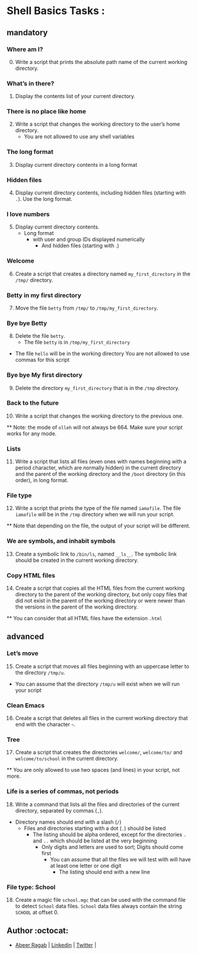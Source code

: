 # Shell Basics Tasks :


## mandatory


### Where am I?

0. Write a script that prints the absolute path name of the current working directory.

### What’s in there?

1. Display the contents list of your current directory.

### There is no place like home

2. Write a script that changes the working directory to the user’s home directory.
   - You are not allowed to use any shell variables

### The long format

3. Display current directory contents in a long format

### Hidden files

4. Display current directory contents, including hidden files (starting with `.`). Use the long format.

### I love numbers

5. Display current directory contents.
   - Long format
     - with user and group IDs displayed numerically
     	- And hidden files (starting with .)

### Welcome

6. Create a script that creates a directory named `my_first_directory` in the `/tmp/` directory.

### Betty in my first directory

7. Move the file `betty` from `/tmp/` to `/tmp/my_first_directory`.

### Bye bye Betty

8. Delete the file `betty`.
   - The file `betty` is in `/tmp/my_first_directory`

* The file `hello` will be in the working directory You are not allowed to use commas for this script

### Bye bye My first directory

9. Delete the directory `my_first_directory` that is in the `/tmp` directory.

### Back to the future

10. Write a script that changes the working directory to the previous one.

** Note: the mode of `olleh` will not always be 664. Make sure your script works for any mode.

### Lists

11. Write a script that lists all files (even ones with names beginning with a period character, which are normally hidden) in the current directory and the parent of the working directory and the `/boot` directory (in this order), in long format.

### File type

12. Write a script that prints the type of the file named `iamafile`. The file `iamafile` will be in the `/tmp` directory when we will run your script.

** Note that depending on the file, the output of your script will be different.

### We are symbols, and inhabit symbols

13. Create a symbolic link to `/bin/ls`, named `__ls__`. The symbolic link should be created in the current working directory.

### Copy HTML files

14. Create a script that copies all the HTML files from the current working directory to the parent of the working directory, but only copy files that did not exist in the parent of the working directory or were newer than the versions in the parent of the working directory.

** You can consider that all HTML files have the extension `.html`


## advanced


### Let’s move

15. Create a script that moves all files beginning with an uppercase letter to the directory `/tmp/u`.
   - You can assume that the directory `/tmp/u` will exist when we will run your script

### Clean Emacs

16. Create a script that deletes all files in the current working directory that end with the character `~`.

### Tree

17. Create a script that creates the directories `welcome/`, `welcome/to/` and `welcome/to/school` in the current directory.

** You are only allowed to use two spaces (and lines) in your script, not more.

### Life is a series of commas, not periods

18. Write a command that lists all the files and directories of the current directory, separated by commas (`,`).
   - Directory names should end with a slash (`/`)
     - Files and directories starting with a dot (`.`) should be listed
       - The listing should be alpha ordered, except for the directories `.` and `..` which should be listed at the very beginning
         - Only digits and letters are used to sort; Digits should come first
           - You can assume that all the files we will test with will have at least one letter or one digit
     	       - The listing should end with a new line

### File type: School

18. Create a magic file `school.mgc` that can be used with the command file to detect `School` data files. `School` data files always contain the string `SCHOOL` at offset 0.

## Author :octocat:

- [Abeer Ragab](https://github.com/Abeer-M-Ali) | [Linkedin](https://www.linkedin.com/in/abeer-ragab-b25872260/) | [Twitter]([https://twitter.com/abeerragab5211) |